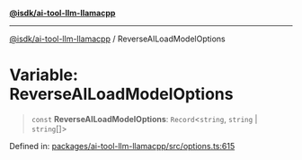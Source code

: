 [**@isdk/ai-tool-llm-llamacpp**](../README.md)

***

[@isdk/ai-tool-llm-llamacpp](../globals.md) / ReverseAILoadModelOptions

# Variable: ReverseAILoadModelOptions

> `const` **ReverseAILoadModelOptions**: `Record`\<`string`, `string` \| `string`[]\>

Defined in: [packages/ai-tool-llm-llamacpp/src/options.ts:615](https://github.com/isdk/ai-tool-llm-llamacpp.js/blob/3f7e092bd0619c7931954697b6c0586d6fa354ff/src/options.ts#L615)
